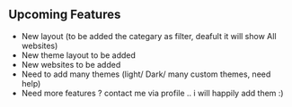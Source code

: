 ## Upcoming Features
- New layout (to be added the categary as filter,   deafult it will show All websites)
- New theme layout to be added
- New websites to be added 
- Need to add many themes (light/ Dark/ many custom themes, need help)
- Need more features ? contact me via profile .. i will happily add them :)
